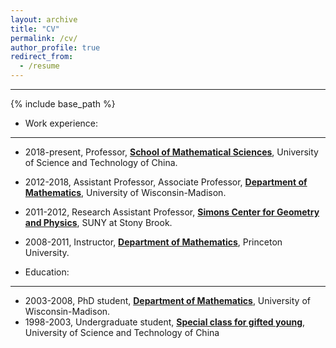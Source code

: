 ```yaml
---
layout: archive
title: "CV"
permalink: /cv/
author_profile: true
redirect_from:
  - /resume
---
```





---

{% include base_path %}


- Work experience:
---
   - 2018-present, Professor, **[School of Mathematical Sciences](https://math.ustc.edu.cn/new/main.psp)**, University of Science and Technology of China.
   - 2012-2018, Assistant Professor, Associate Professor, **[Department of Mathematics](https://math.ustc.edu.cn/new/main.psp)**, University of Wisconsin-Madison. 
   - 2011-2012, Research Assistant Professor, **[Simons Center for Geometry and Physics](https://scgp.stonybrook.edu/)**, SUNY at Stony Brook.
   - 2008-2011, Instructor, **[Department of Mathematics](https://www.math.princeton.edu/)**, Princeton University.
    
- Education:
---
   - 2003-2008, PhD student, **[Department of Mathematics](https://math.ustc.edu.cn/new/main.psp)**, University of Wisconsin-Madison.  
   - 1998-2003, Undergraduate student, **[Special class for gifted young](https://scgy.ustc.edu.cn/)**, University of Science and Technology of China



